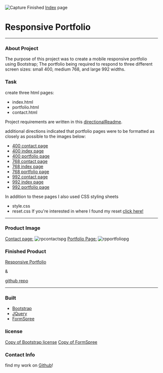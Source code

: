 ![Capture](https://user-images.githubusercontent.com/68616301/97329756-a45f3100-1834-11eb-8c3f-8f2764f05828.PNG)
Finished [Index](https://kfields91.github.io/ResponsivePortfolio/index.html) page

# Responsive Portfolio

---

### About Project

The purpose of this project was to create a mobile responsive portfolio using Bootstrap; The portfolio being required to respond to three different screen sizes: small 400, medium 768, and large 992 widths.

### Task

create three html pages:

- index.html
- portfolio.html
- contact.html

Project requirements are written in this [directionalReadme](https://github.com/Kfields91/ResponsivePortfolio/blob/master/assets/directionalREADME.md).

additional directions indicated that portfolio pages were to be formatted as closely as possible to the images below:

- [400 contact page](https://github.com/Kfields91/ResponsivePortfolio/blob/master/assets/Images/400-contact.png)
- [400 index page](https://github.com/Kfields91/ResponsivePortfolio/blob/master/assets/Images/400-index.png)
- [400 portfolio page](https://github.com/Kfields91/ResponsivePortfolio/blob/master/assets/Images/400-portfolio.png)
- [768 contact page](https://github.com/Kfields91/ResponsivePortfolio/blob/master/assets/Images/768-contact.png)
- [768 index page](https://github.com/Kfields91/ResponsivePortfolio/blob/master/assets/Images/768-index.png)
- [768 portfolio page](https://github.com/Kfields91/ResponsivePortfolio/blob/master/assets/Images/768-portfolio.png)
- [992 contact page](https://github.com/Kfields91/ResponsivePortfolio/blob/master/assets/Images/992-contact.png)
- [992 index page](https://github.com/Kfields91/ResponsivePortfolio/blob/master/assets/Images/992-index.png)
- [992 portfolio page](https://github.com/Kfields91/ResponsivePortfolio/blob/master/assets/Images/992-portfolio.png)

In addition to these pages I also used CSS styling sheets

- style.css
- reset.css
  If you're interested in where I found my reset [click here!](http://meyerweb.com/eric/tools/css/reset/)

---

### Product Image

[Contact page:](https://kfields91.github.io/ResponsivePortfolio/contact.html)
![rpcontactspg](https://user-images.githubusercontent.com/68616301/97331457-a3c79a00-1836-11eb-9173-9505276c0317.PNG)
[Portfolio Page:](https://kfields91.github.io/ResponsivePortfolio/portfolio.html)
![rpportfoliopg](https://user-images.githubusercontent.com/68616301/97331670-de313700-1836-11eb-9348-a3387a5fa918.PNG)

### Finished Product

[Responsive Portfolio](https://kfields91.github.io/ResponsivePortfolio/)

&

[github repo](https://github.com/Kfields91/ResponsivePortfolio)

---

### Built

- [Bootstrap](https://getbootstrap.com/)
- [JQuery](https://jquery.com/)
- [FormSpree](https://formspree.io/)

### license

[Copy of Bootstrap license](https://github.com/twbs/bootstrap/blob/v4.0.0/LICENSE)
[Copy of FormSpree](https://github.com/formspree/formspree/blob/master/LICENSE)

### Contact Info

find my work on [Github](https://github.com/Kfields91)!
